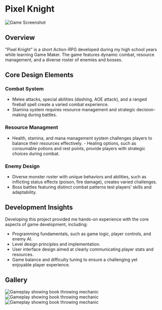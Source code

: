 <div class="page-content">

# Pixel Knight

![Game Screenshot](https://dakillerxd.github.io/portfolio/assets/pixel-knight/main.png)


<div class="project-card">

## Overview

"Pixel Knight" is a short Action-RPG developed during my high school years while learning Game Maker. The game features dynamic combat, resource management, and a diverse roster of enemies and bosses.


</div>
<div class="project-card">
    
## Core Design Elements

### Combat System

- Melee attacks, special abilities (dashing, AOE attack), and a ranged fireball spell create a varied combat experience.
- Stamina system requires resource management and strategic decision-making during battles.


### Resource Managment

- Health, stamina, and mana management system challenges players to balance their resources effectively.
- Healing options, such as consumable potions and rest points, provide players with strategic choices during combat.


### Enemy Design

- Diverse monster roster with unique behaviors and abilities, such as inflicting status effects (poison, fire damage), creates varied challenges.
- Boss battles featuring distinct combat patterns test players' skills and adaptability.


<div class="project-card">
    
## Development Insights

Developing this project provided me hands-on experience with the core aspects of game development, including:

- Programming fundamentals, such as game logic, player controls, and enemy AI.
- Level design principles and implementation.
- User interface design aimed at clearly communicating player stats and resources.
- Game balance and difficulty tuning to ensure a challenging yet enjoyable player experience.

</div>

<div class="project-card">
    
## Gallery

<div class="image-gallery">
     <img src="https://dakillerxd.github.io/portfolio/assets/pixel-knight/gameplay1.png" alt="Gameplay showing book throwing mechanic">
     <img src="https://dakillerxd.github.io/portfolio/assets/pixel-knight/gameplay2.png" alt="Gameplay showing book throwing mechanic">
     <img src="https://dakillerxd.github.io/portfolio/assets/pixel-knight/gameplay3.png" alt="Gameplay showing book throwing mechanic">
</div>
</div>
